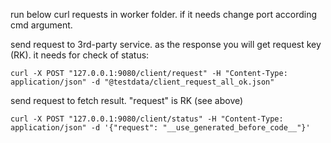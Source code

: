 run below curl requests in worker folder. if it needs change port according cmd argument. 

send request to 3rd-party service. as the response you will get request key (RK). it needs for check of status:   

`curl -X POST "127.0.0.1:9080/client/request" -H "Content-Type: application/json" -d "@testdata/client_request_all_ok.json"`

send request to fetch result. "request" is RK (see above)

`curl -X POST "127.0.0.1:9080/client/status" -H "Content-Type: application/json" -d '{"request": "__use_generated_before_code__"}'`